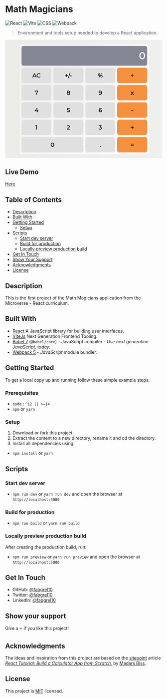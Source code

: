 # Math Magicians

![React](https://img.shields.io/badge/-React-61DAFB?logo=react&logoColor=white&style=for-the-badge)
![Vite](https://img.shields.io/badge/-Vite-646CFF?logo=vite&logoColor=white&style=for-the-badge)
![CSS](https://img.shields.io/badge/-CSS3-1572B6?logo=CSS3&logoColor=white&style=for-the-badge)
![Webpack](https://img.shields.io/badge/-Webpack-8DD6F9?logo=webpack&logoColor=white&style=for-the-badge)

> Environment and tools setup needed to develop a React application.

![screenshot](./app_screenshot.gif)

## Live Demo

[Here](https://math-magicians.surge.sh/)

## Table of Contents

- [Description](##description)
- [Built With](##built-with)
- [Getting Started](##getting-started)
  - [Setup](##setup)
- [Scripts](##scripts)
  - [Start dev server](###start-dev-server)
  - [Build for production](###Build-for-production)
  - [Locally preview production build](###Locally-preview-production-build)
- [Get In Touch](##get-in-touch)
- [Show Your Support](##how-your-support)
- [Acknowledgments](##acknowledgments)
- [License](##license)

## Description

This is the first project of the Math Magicians application from the Microverse - React curriculum.

## Built With

- [React](https://vitejs.dev/) A JavaScript library for building user interfaces.
- [ViteJs](https://vitejs.dev/) Next Generation Frontend Tooling.
- [Babel 7](https://github.com/babel/babel) (`@babel/core`) - JavaScript compiler - _Use next generation JavaScript, today._
- [Webpack 5](https://github.com/webpack/webpack) - _JavaScript_ module bundler.

## Getting Started

To get a local copy up and running follow these simple example steps.

### Prerequisites

- `node` : `^12 || >=14`
- `npm` or `yarn`

### Setup

1. Download or fork this project
2. Extract the content to a new directory, rename it and cd the directory.
3. Install all dependencies using:

- `npm install` or `yarn`

## Scripts

### Start dev server

- `npm run dev` or `yarn run dev` and open the browser at `http://localhost:3000`

### Build for production

- `npm run build` or `yarn run build`

### Locally preview production build

After creating the production build, run:

- `npm run preview` or `yarn run preview` and open the browser at `http://localhost:5000`

## Get In Touch

- GitHub: [@fabgrel10](https://github.com/fabgrel10)
- Twitter: [@fabgrel10](https://twitter.com/fabgrel10)
- LinkedIn: [@fabgrel10](https://www.linkedin.com/in/fabgrel10/)

## Show your support

Give a ⭐️ if you like this project!

## Acknowledgments

The ideas and inspiration from this project are based on the [sitepoint](https://www.sitepoint.com/) article [_React Tutorial: Build a Calculator App from Scratch_](https://www.sitepoint.com/react-tutorial-build-calculator-app/), by [Madars Biss](https://www.sitepoint.com/author/mbiss/).

## License

This project is [MIT](./MIT.md) licensed.

